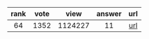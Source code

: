 
| rank | vote | view | answer | url |
|:-:|:-:|:-:|:-:|:-:|
|64|1352|1124227|11| [url](http://stackoverflow.com/questions/4906977/how-do-i-access-environment-variables-from-python) |
